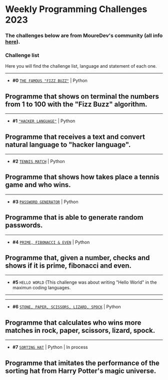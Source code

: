 # Weekly Programming Challenges 2023
### The challenges below are from MoureDev's community (all info [here](https://retosdeprogramacion.com/semanales2023)).

### Challenge list
Here you will find the challenge list, language and statement of each one.

---
* **#0** [`THE FAMOUS "FIZZ BUZZ"`](./challenge0_the_famous_fizz_buzz.py) | Python

Programme that shows on terminal the numbers from 1 to 100 with the "Fizz Buzz" algorithm.
---

---
* **#1** [`"HACKER LANGUAGE"`](./challenge1_hacker_language.py) | Python

Programme that receives a text and convert natural language to "hacker language".
---

---
* **#2** [`TENNIS MATCH`](./challenge2_tennis_match.py) | Python

Programme that shows how takes place a tennis game and who wins.
---

---
* **#3** [`PASSWORD GENERATOR`](./challenge3_random_password_generator.py) | Python

Programme that is able to generate random passwords.
---

---
* **#4** [`PRIME, FIBONACCI & EVEN`](./challenge4_prime_fibonacci_even.py) | Python

Programme that, given a number, checks and shows if it is prime, fibonacci and even.
---

---
* **#5** `HELLO WORLD` (This challenge was about writing "Hello World" in the maximun coding languages.

---

---
* **#6** [`STONE, PAPER, SCISSORS, LIZARD, SPOCK`](./challenge6_rock_paper_scissors_lizard_spock.py) | Python

Programme that calculates who wins more matches in rock, paper, scissors, lizard, spock.
---

---
* **#7** [`SORTING HAT`](./challenge7_sorting_hat.py) | Python | In process

Programme that imitates the performance of the sorting hat from Harry Potter's magic universe.
---
